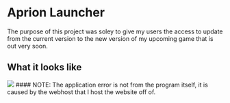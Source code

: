 # Aprion Launcher
The purpose of this project was soley to give my users the access to update from the current version to the new version of my upcoming game that is out very soon.

## What it looks like
<img src="Program.jpeg">
#### NOTE: The application error is not from the program itself, it is caused by the webhost that I host the website off of.
